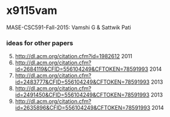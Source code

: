 # x9115vam
MASE-CSC591-Fall-2015: Vamshi G &amp; Sattwik Pati

### ideas for other papers

5. http://dl.acm.org/citation.cfm?id=1982612 2011
6. http://dl.acm.org/citation.cfm?id=2684119&CFID=556104249&CFTOKEN=78591993 2014
7. http://dl.acm.org/citation.cfm?id=2483777&CFID=556104249&CFTOKEN=78591993 2013
8. http://dl.acm.org/citation.cfm?id=2491450&CFID=556104249&CFTOKEN=78591993 2013
9. http://dl.acm.org/citation.cfm?id=2635896&CFID=556104249&CFTOKEN=78591993 2014
